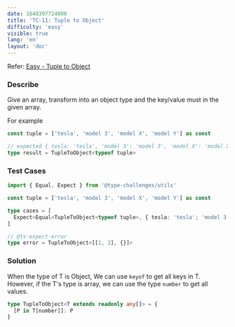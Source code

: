 ```yaml
---
date: 1648397724000
title: 'TC-11: Tuple to Object'
difficulty: 'easy'
visible: true
lang: 'en'
layout: 'doc'
---
```


Refer: [Easy - Tuple to Object](https://github.com/type-challenges/type-challenges/blob/main/questions/00011-easy-tuple-to-object/README.md)

### Describe

Give an array, transform into an object type and the key/value must in the given array.

For example

```typescript
const tuple = ['tesla', 'model 3', 'model X', 'model Y'] as const

// expected { tesla: 'tesla', 'model 3': 'model 3', 'model X': 'model X', 'model Y': 'model Y'}
type result = TupleToObject<typeof tuple>
```

### Test Cases

```typescript
import { Equal, Expect } from '@type-challenges/utils'

const tuple = ['tesla', 'model 3', 'model X', 'model Y'] as const

type cases = [
  Expect<Equal<TupleToObject<typeof tuple>, { tesla: 'tesla'; 'model 3': 'model 3'; 'model X': 'model X'; 'model Y': 'model Y' }>>
]

// @ts-expect-error
type error = TupleToObject<[[1, 2], {}]>
```

### Solution

When the type of T is Object, We can use `keyof` to get all keys in T. However, if the T's type is array, we can use the type `number` to get all values.

```typescript
type TupleToObject<T extends readonly any[]> = {
  [P in T[number]]: P
}
```
